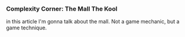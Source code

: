 ### Complexity Corner: The Mall <author>The Kool</author>

in this article I'm gonna talk about the mall.  Not a game mechanic, but a game technique.
